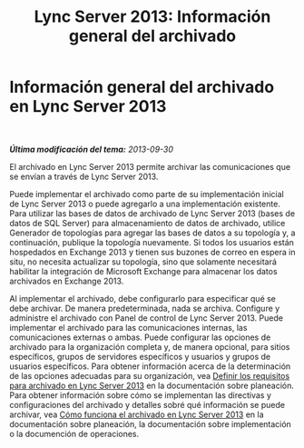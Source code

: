﻿---
title: 'Lync Server 2013: Información general del archivado'
TOCTitle: Información general del archivado
ms:assetid: 1e3c2ef1-f561-4f57-8b6a-7d78addc1ed1
ms:mtpsurl: https://technet.microsoft.com/es-es/library/JJ204729(v=OCS.15)
ms:contentKeyID: 48274627
ms.date: 01/07/2017
mtps_version: v=OCS.15
ms.translationtype: HT
---

# Información general del archivado en Lync Server 2013

 

_**Última modificación del tema:** 2013-09-30_

El archivado en Lync Server 2013 permite archivar las comunicaciones que se envían a través de Lync Server 2013.

Puede implementar el archivado como parte de su implementación inicial de Lync Server 2013 o puede agregarlo a una implementación existente. Para utilizar las bases de datos de archivado de Lync Server 2013 (bases de datos de SQL Server) para almacenamiento de datos de archivado, utilice Generador de topologías para agregar las bases de datos a su topología y, a continuación, publique la topología nuevamente. Si todos los usuarios están hospedados en Exchange 2013 y tienen sus buzones de correo en espera in situ, no necesita actualizar su topología, sino que solamente necesitará habilitar la integración de Microsoft Exchange para almacenar los datos archivados en Exchange 2013.

Al implementar el archivado, debe configurarlo para especificar qué se debe archivar. De manera predeterminada, nada se archiva. Configure y administre el archivado con Panel de control de Lync Server 2013. Puede implementar el archivado para las comunicaciones internas, las comunicaciones externas o ambas. Puede configurar las opciones de archivado para la organización completa y, de manera opcional, para sitios específicos, grupos de servidores específicos y usuarios y grupos de usuarios específicos. Para obtener información acerca de la determinación de las opciones adecuadas para su organización, vea [Definir los requisitos para archivado en Lync Server 2013](lync-server-2013-defining-your-requirements-for-archiving.md) en la documentación sobre planeación. Para obtener información sobre cómo se implementan las directivas y configuraciones del archivado y detalles sobré qué información se puede archivar, vea [Cómo funciona el archivado en Lync Server 2013](lync-server-2013-how-archiving-works.md) en la documentación sobre planeación, la documentación sobre implementación o la documención de operaciones.

